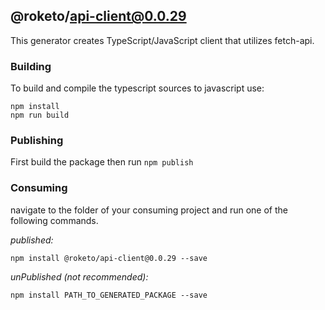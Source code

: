 ## @roketo/api-client@0.0.29

This generator creates TypeScript/JavaScript client that utilizes fetch-api.

### Building

To build and compile the typescript sources to javascript use:
```
npm install
npm run build
```

### Publishing

First build the package then run ```npm publish```

### Consuming

navigate to the folder of your consuming project and run one of the following commands.

_published:_

```
npm install @roketo/api-client@0.0.29 --save
```

_unPublished (not recommended):_

```
npm install PATH_TO_GENERATED_PACKAGE --save
